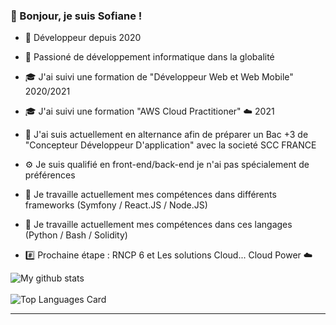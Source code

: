 ### 👋 Bonjour, je suis Sofiane !

- 📖 Développeur depuis 2020
- 💬 Passioné de développement informatique dans la globalité 
- 🎓 J'ai suivi une formation de "Développeur Web et Web Mobile" 2020/2021
- 🎓 J'ai suivi une formation "AWS Cloud Practitioner" ☁️ 2021
- 🔭 J'ai suis actuellement en alternance afin de préparer un Bac +3 de "Concepteur Développeur D'application" avec la societé SCC FRANCE
- ⚙️ Je suis qualifié en front-end/back-end je n'ai pas spécialement de préférences
- 🌱 Je travaille actuellement mes compétences dans différents frameworks (Symfony / React.JS / Node.JS) 
- 🌱 Je travaille actuellement mes compétences dans ces langages (Python / Bash / Solidity) 

- #️⃣ Prochaine étape : RNCP 6 et Les solutions Cloud...  Cloud Power ☁️

![My github stats](https://github-readme-stats.vercel.app/api?username=sofiane-wattiez&theme=gotham&show_icons=true)
<br><br>
![Top Languages Card](https://github-readme-stats.vercel.app/api/top-langs/?username=sofiane-wattiez&theme=gotham)

<hr>
